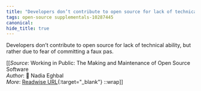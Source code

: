 ```yaml
---
title: "Developers don’t contribute to open source for lack of technical ..."
tags: open-source supplementals-10287445
canonical: 
hide_title: true
---
```


Developers don’t contribute to open source for lack of technical ability, but rather due to fear of committing a faux pas.


[[_Source_: Working in Public: The Making and Maintenance of Open Source Software<br>
_Author_: 📕 Nadia Eghbal<br>
_More_: [Readwise URL](https://readwise.io/open/454454821){:target="_blank"}
::wrap]]